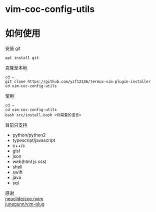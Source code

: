# vim-coc-config-utils

# 如何使用

安装 git  
```
apt install git
```

克隆至本地  
```
cd ~
git clone https://github.com/yzf12346/termux-vim-plugin-installer
cd vim-coc-config-utils
```

使用  
```
cd ~
cd vim-coc-config-utils
bash src/install.bash <你需要的语言>
```

目前只支持  
* python/python2
* typescript/javascript
* c++/c
* glsl
* json
* web(html js css)
* shell
* swift
* java
* sql


感谢    
[neoclide/coc.nvim](https://github.com/neoclide/coc.nvim)   
[junegunn/vim-plug](https://github.com/junegunn/vim-plug)   
